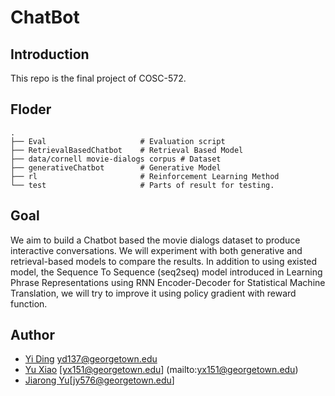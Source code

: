 # ChatBot

## Introduction

This repo is the final project of COSC-572. 

## Floder
    .
    ├── Eval                     # Evaluation script
    ├── RetrievalBasedChatbot    # Retrieval Based Model
    ├── data/cornell movie-dialogs corpus # Dataset
    ├── generativeChatbot        # Generative Model
    ├── rl                       # Reinforcement Learning Method
    └── test                     # Parts of result for testing.

## Goal

We aim to build a Chatbot based the movie dialogs dataset to produce interactive conversations. We will
experiment with both generative and retrieval-based models to compare the results. In addition to using existed
model, the Sequence To Sequence (seq2seq) model introduced in Learning Phrase Representations using RNN
Encoder-Decoder for Statistical Machine Translation, we will try to improve it using policy gradient with
reward function.

## Author

* [Yi Ding](https://github.com/dy11) [yd137@georgetown.edu](mailto:yd137@georgetown.edu)
* [Yu Xiao](https://github.com/troyxiao) [yx151@georgetown.edu]
(mailto:yx151@georgetown.edu)
* [Jiarong Yu](https://github.com/zts212653)[jy576@georgetown.edu]
